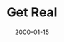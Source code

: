 ---
layout: message
category: message
series: "Talking to God"
title: "Get Real "
date: 2000-01-15
audio-description: "What exactly is this thing called prayer? We look at both myths and reality of &quot;Talking to God.&quot; "
audio: ""
audio-title: "Get Real "
audio-duration: ":"
---